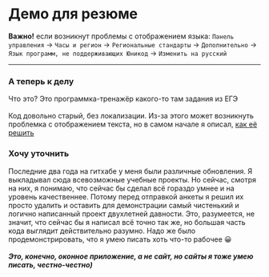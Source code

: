 <h1 name="top">Демо для резюме</h1>

**Важно!** если возникнут проблемы с отображением языка:
`Панель управления` -> `Часы и регион` -> `Региональные стандарты` -> `Дополнительно` -> `Язык программ, не поддерживающих Юникод` -> `Изменить на русский`
___

### А теперь к делу
Что это? Это программка-тренажёр какого-то там задания из ЕГЭ\
<br/>
Код довольно старый, без локализации. Из-за этого может возникнуть проблемка с отображением текста, но в самом начале я описал, [как её решить](#top)
### Хочу уточнить
Последние два года на гитхабе у меня были различные обновления. Я выкладывал сюда всевозможные учебные проекты. Но сейчас, смотря на них, я понимаю, что сейчас бы сделал всё гораздо умнее и на уровень качественнее. Потому перед отправкой анкеты я решил их просто удалить и оставить для демонстрации самый чистенький и логично написанный проект двухлетней давности. Это, разумеется, не значит, что сейчас бы я написал всё точно так же, но большая часть кода выглядит действительно разумно. Надо же было продемонстрировать, что я умею писать хоть что-то рабочее :grinning:\
<br/>
***Это, конечно, оконное приложение, а не сайт, но сайты я тоже умею писать, честно-честно)***
